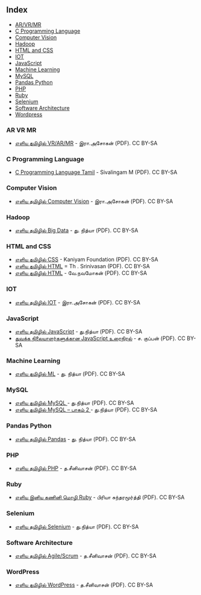 ## Index

* [AR/VR/MR](#ar-vr-mr)
* [C Programming Language](#c-programming-language)
* [Computer Vision](#computer-vision)
* [Hadoop](#hadoop)
* [HTML and CSS](#html-and-css)
* [IOT](#iot)
* [JavaScript](#javascript)
* [Machine Learning](#machine-learning)
* [MySQL](#mysql)
* [Pandas Python](#pandas-python)
* [PHP](#php)
* [Ruby](#ruby)
* [Selenium](#selenium)
* [Software Architecture](#software-architecture)
* [Wordpress](#wordpress)


### AR VR MR

* [எளிய தமிழில் VR/AR/MR](https://freetamilebooks.com/ebooks/vr_ar_mr/) - இரா.அசோகன் (PDF). CC BY-SA


### C Programming Language

* [C Programming Language Tamil](https://www.tamilpdfbooks.com/download.php?id=19978#pdf) - Sivalingam M (PDF). CC BY-SA


### Computer Vision

* [எளிய தமிழில் Computer Vision](https://freetamilebooks.com/ebooks/computer_vision/) - இரா.அசோகன் (PDF). CC BY-SA


### Hadoop

* [எளிய தமிழில் Big Data](https://freetamilebooks.com/ebooks/learn-bigdata-in-tamil) - து. நித்யா (PDF). CC BY-SA


### HTML and CSS

* [எளிய தமிழில் CSS](https://freetamilebooks.com/ebooks/learn-css-in-tamil/) - Kaniyam Foundation (PDF). CC BY-SA
* [எளிய தமிழில் HTML](https://freetamilebooks.com/htmlbooks/html-book/Learn-HTML-in-Tamil.html) = Th . Srinivasan (PDF). CC BY-SA
* [எளிய தமிழில் HTML](https://noolaham.net/project/51/5090/5090.pdf) - வே.நவமோகன் (PDF). CC BY-SA


### IOT

* [எளிய தமிழில் IOT](https://freetamilebooks.com/ebooks/iot/) - இரா.அசோகன் (PDF). CC BY-SA


### JavaScript

* [எளிய தமிழில் JavaScript](https://freetamilebooks.com/ebooks/learn-javascript-in-tamil/) - து.நித்யா (PDF). CC BY-SA
* [துவக்க நிலையாளர்களுக்கான JavaScript உரைநிரல்](https://freetamilebooks.com/ebooks/javascript_for_beginner/) - ச. குப்பன் (PDF). CC BY-SA


### Machine Learning

* [எளிய தமிழில் ML](https://freetamilebooks.com/ebooks/learn_machine_learning_in_tamil/) - து. நித்யா (PDF). CC BY-SA


### MySQL

* [எளிய தமிழில் MySQL ](https://freetamilebooks.com/ebooks/learn-mysql-in-tamil) - து.நித்யா (PDF). CC BY-SA
* [எளிய தமிழில் MySQL – பாகம் 2 ](https://freetamilebooks.com/ebooks/learn-mysql-in-tamil-part-2) - து.நித்யா (PDF). CC BY-SA


### Pandas Python

* [எளிய தமிழில் Pandas](https://freetamilebooks.com/ebooks/learn_pandas_in_tamil/) - து. நித்யா (PDF). CC BY-SA


### PHP

* [எளிய தமிழில் PHP](https://freetamilebooks.com/ebooks/learn-php-in-tamil/) - த.சீனிவாசன் (PDF). CC BY-SA


### Ruby

* [எளிய இனிய கணினி மொழி Ruby](https://freetamilebooks.com/ebooks/learn-ruby-in-tamil/) - பிரியா சுந்தரமூர்த்தி (PDF). CC BY-SA


### Selenium

* [எளிய தமிழில் Selenium](https://freetamilebooks.com/ebooks/learn-selenium-in-tamil/) - து.நித்யா (PDF). CC BY-SA


### Software Architecture

* [எளிய தமிழில் Agile/Scrum](https://freetamilebooks.com/ebooks/learn-agine-scrum-in-tamil) - த.சீனிவாசன் (PDF). CC BY-SA


### WordPress

* [எளிய தமிழில் WordPress](https://freetamilebooks.com/ebooks/learn-wordpress-in-tamil/) - த.சீனிவாசன் (PDF). CC BY-SA

